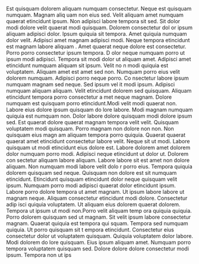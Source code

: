 Est quisquam dolorem aliquam numquam consectetur. Neque est quisquam numquam. Magnam aliq
uam non eius sed. Velit aliquam amet numquam quaerat etincidunt ipsum. Non adipisci labore
 tempora sit sed. Sit dolor modi dolore velit quaerat modi quisquam. Dolorem consectetur dol
or ipsum aliquam adipisci dolor. Ipsum quiquia sit tempora. Amet quiquia numquam
 dolor velit.  Adipisci amet magnam adipisci modi. Neque tempora etincidunt est magnam labore aliquam
. Amet quaerat neque dolore est consectetur. Porro porro consectetur ipsum tempora. D
olor neque numquam porro ut ipsum modi adipisci. Tempora sit modi dolor ut aliquam amet. Adipisci amet etincidunt numquam aliquam sit ipsum. Velit no
n modi quiquia est voluptatem. Aliquam amet est amet sed non.  Numquam porro eius velit dolorem numquam. Adipisci porro neque porro. Co
nsectetur labore ipsum numquam magnam sed neque. Sed ipsum vel
it modi ipsum. Adipisci numquam aliquam aliquam. Velit etincidunt dolorem sed quisquam. Aliquam etincidunt tempora porro consectetur a
met neque magnam. Dolore numquam est quisquam porro etincidunt.Modi velit modi quaerat non. Labore eius dolore ipsum quisquam do
lore labore. Modi magnam numquam quiquia est numquam non. Dolor labore dolore quisquam modi dolore ipsum sed. Est quaerat
 dolore quaerat magnam tempora velit velit. Quisquam voluptatem modi quisquam. Porro magnam non dolore non non. Non quisquam eius magn
am aliquam tempora porro quiquia. Quaerat quaerat quaerat amet etincidunt consectetur labore velit. Neque sit ut modi.  Labore quisquam ut modi
 etincidunt eius dolore est. Labore dolorem amet dolorem dolor numquam porro modi. Adipisci neque etincidunt ut dolor ut. Dolorem con
sectetur aliquam labore aliquam. Labore labore sit est amet non dolore aliquam. Non numquam modi labore velit dolo
r porro eius. Tempora quiquia dolorem quisquam sed neque. Quisquam non dolore est sit numquam etincidunt.  Etincidunt quisquam
 etincidunt dolor neque quisquam velit ipsum. Numquam porro modi adipisci quaerat dolor etincidunt ipsum. Labore porro dolore tempora ut
 amet magnam. Ut ipsum labore labore ut magnam neque. Aliquam consectetur etincidunt modi dolore. Consectetur adip
isci quiquia voluptatem. Ut aliquam eius dolorem quaerat dolorem. Tempora ut ipsum ut modi non.Porro velit aliquam temp
ora quiquia quiquia. Porro dolorem quisquam sed ut magnam. Sit velit ipsum labore consectetur magnam. Quaerat quiquia est tempora qui
squam. Tempora sed numquam quiquia. Ut porro quisquam sit t
empora etincidunt.  Consectetur eius consectetur dolor ut voluptatem quisquam. Quiquia voluptatem dolor labore. Modi dolorem do
lore quisquam. Eius ipsum aliquam amet. Numquam porro tempora voluptatem quisquam sed.  Dolore dolore dolore consectetur modi ipsum. Tempora non ut ips
